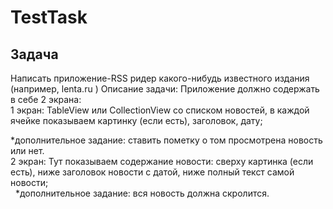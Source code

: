 # TestTask
## Задача
Написать приложение-RSS ридер какого-нибудь известного издания (например, lenta.ru )
Описание задачи:
Приложение должно содержать в себе 2 экрана:<br>
1 экран: TableView или CollectionView со списком новостей, в каждой ячейке показываем картинку (если есть), заголовок, дату;<br>

*дополнительное задание: ставить пометку о том просмотрена новость или нет.<br>
2 экран: Тут показываем содержание новости: сверху картинка (если есть), ниже заголовок новости с датой, ниже полный текст самой новости;<br>   *дополнительное задание: вся новость должна скролится.
